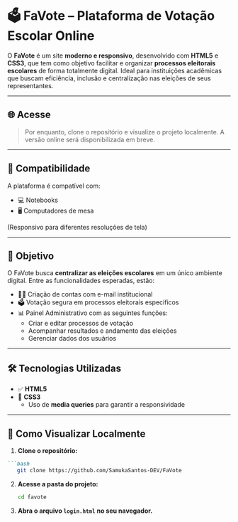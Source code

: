 # 🗳️ FaVote – Plataforma de Votação Escolar Online

O **FaVote** é um site **moderno e responsivo**, desenvolvido com **HTML5** e **CSS3**, que tem como objetivo facilitar e organizar **processos eleitorais escolares** de forma totalmente digital. Ideal para instituições acadêmicas que buscam eficiência, inclusão e centralização nas eleições de seus representantes.

---

## 🌐 Acesse

> Por enquanto, clone o repositório e visualize o projeto localmente. A versão online será disponibilizada em breve.

---

## 📱 Compatibilidade

A plataforma é compatível com:

- 💻 Notebooks  
- 🖥️ Computadores de mesa  

(Responsivo para diferentes resoluções de tela)

---

## 🎯 Objetivo

O FaVote busca **centralizar as eleições escolares** em um único ambiente digital. Entre as funcionalidades esperadas, estão:

- 🧑‍🏫 Criação de contas com e-mail institucional  
- 🗳️ Votação segura em processos eleitorais específicos  
- 📊 Painel Administrativo com as seguintes funções:
  - Criar e editar processos de votação  
  - Acompanhar resultados e andamento das eleições  
  - Gerenciar dados dos usuários  

---

## 🛠️ Tecnologias Utilizadas

- ✅ **HTML5**
- 🎨 **CSS3**
  - Uso de **media queries** para garantir a responsividade

---

## 🚀 Como Visualizar Localmente


1. **Clone o repositório:**
   
````markdown
```bash
   git clone https://github.com/SamukaSantos-DEV/FaVote
````

2. **Acesse a pasta do projeto:**

   ```bash
   cd favote
   ```

3. **Abra o arquivo `login.html` no seu navegador.**



